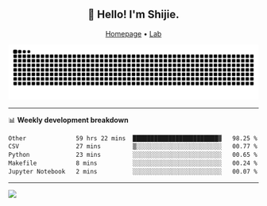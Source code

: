 <h2 align="center">👋 Hello! I'm Shijie.</h2>
<p align="center">
  <a href="https://xu-shi-jie.github.io"> Homepage</a> •
  <a href="https://onodalab.ees.hokudai.ac.jp"> Lab </a>
</p>

![Snake animation](https://github.com/xu-shi-jie/xu-shi-jie/blob/output/github-snake.svg)


-------

📊 **Weekly development breakdown**
<!--START_SECTION:waka-->

```txt
Other              59 hrs 22 mins  ████████████████████████▓   98.25 %
CSV                27 mins         ▒░░░░░░░░░░░░░░░░░░░░░░░░   00.77 %
Python             23 mins         ░░░░░░░░░░░░░░░░░░░░░░░░░   00.65 %
Makefile           8 mins          ░░░░░░░░░░░░░░░░░░░░░░░░░   00.24 %
Jupyter Notebook   2 mins          ░░░░░░░░░░░░░░░░░░░░░░░░░   00.07 %
```

<!--END_SECTION:waka-->

-------
![](https://komarev.com/ghpvc/?username=xu-shi-jie&style=flat-square&color=blue) 
